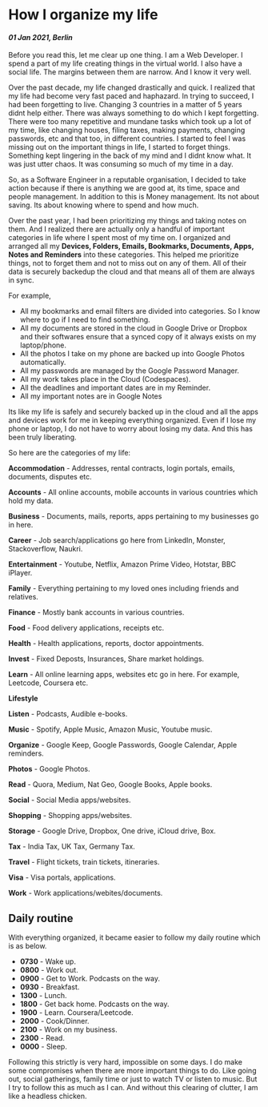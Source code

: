 # How I organize my life

#### _01 Jan 2021, Berlin_

Before you read this, let me clear up one thing. I am a Web Developer. I spend a
part of my life creating things in the virtual world. I also have a social life.
The margins between them are narrow. And I know it very well.

Over the past decade, my life changed drastically and quick. I realized that my
life had become very fast paced and haphazard. In trying to succeed, I had been
forgetting to live. Changing 3 countries in a matter of 5 years didnt help
either. There was always something to do which I kept forgetting. There were too
many repetitive and mundane tasks which took up a lot of my time, like changing
houses, filing taxes, making payments, changing passwords, etc and that too, in
different countries. I started to feel I was missing out on the important things
in life, I started to forget things. Something kept lingering in the back of my
mind and I didnt know what. It was just utter chaos. It was consuming so much of
my time in a day.

So, as a Software Engineer in a reputable organisation, I decided to take action
because if there is anything we are good at, its time, space and people
management. In addition to this is Money management. Its not about saving. Its
about knowing where to spend and how much.

Over the past year, I had been prioritizing my things and taking notes on them.
And I realized there are actually only a handful of important categories in life
where I spent most of my time on. I organized and arranged all my **Devices,
Folders, Emails, Bookmarks, Documents, Apps, Notes and Reminders** into these
categories. This helped me prioritize things, not to forget them and not to miss
out on any of them. All of their data is securely backedup the cloud and that
means all of them are always in sync.

For example,

- All my bookmarks and email filters are divided into categories. So I know
  where to go if I need to find something.
- All my documents are stored in the cloud in Google Drive or Dropbox and their
  softwares ensure that a synced copy of it always exists on my laptop/phone.
- All the photos I take on my phone are backed up into Google Photos
  automatically.
- All my passwords are managed by the Google Password Manager.
- All my work takes place in the Cloud (Codespaces).
- All the deadlines and important dates are in my Reminder.
- All my important notes are in Google Notes

Its like my life is safely and securely backed up in the cloud and all the apps
and devices work for me in keeping everything organized. Even if I lose my phone
or laptop, I do not have to worry about losing my data. And this has been truly
liberating.

So here are the categories of my life:

**Accommodation** - Addresses, rental contracts, login portals, emails,
documents, disputes etc.

**Accounts** - All online accounts, mobile accounts in various countries which
hold my data.

**Business** - Documents, mails, reports, apps pertaining to my businesses go in
here.

**Career** - Job search/applications go here from LinkedIn, Monster,
Stackoverflow, Naukri.

**Entertainment** - Youtube, Netflix, Amazon Prime Video, Hotstar, BBC iPlayer.

**Family** - Everything pertaining to my loved ones including friends and
relatives.

**Finance** - Mostly bank accounts in various countries.

**Food** - Food delivery applications, receipts etc.

**Health** - Health applications, reports, doctor appointments.

**Invest** - Fixed Deposts, Insurances, Share market holdings.

**Learn** - All online learning apps, websites etc go in here. For example,
Leetcode, Coursera etc.

**Lifestyle**

**Listen** - Podcasts, Audible e-books.

**Music** - Spotify, Apple Music, Amazon Music, Youtube music.

**Organize** - Google Keep, Google Passwords, Google Calendar, Apple reminders.

**Photos** - Google Photos.

**Read** - Quora, Medium, Nat Geo, Google Books, Apple books.

**Social** - Social Media apps/websites.

**Shopping** - Shopping apps/websites.

**Storage** - Google Drive, Dropbox, One drive, iCloud drive, Box.

**Tax** - India Tax, UK Tax, Germany Tax.

**Travel** - Flight tickets, train tickets, itineraries.

**Visa** - Visa portals, applications.

**Work** - Work applications/webites/documents.

## Daily routine

With everything organized, it became easier to follow my daily routine which is
as below.

- **0730** - Wake up.
- **0800** - Work out.
- **0900** - Get to Work. Podcasts on the way.
- **0930** - Breakfast.
- **1300** - Lunch.
- **1800** - Get back home. Podcasts on the way.
- **1900** - Learn. Coursera/Leetcode.
- **2000** - Cook/Dinner.
- **2100** - Work on my business.
- **2300** - Read.
- **0000** - Sleep.

Following this strictly is very hard, impossible on some days. I do make some
compromises when there are more important things to do. Like going out, social
gatherings, family time or just to watch TV or listen to music. But I try to
follow this as much as I can. And without this clearing of clutter, I am like a
headless chicken.
